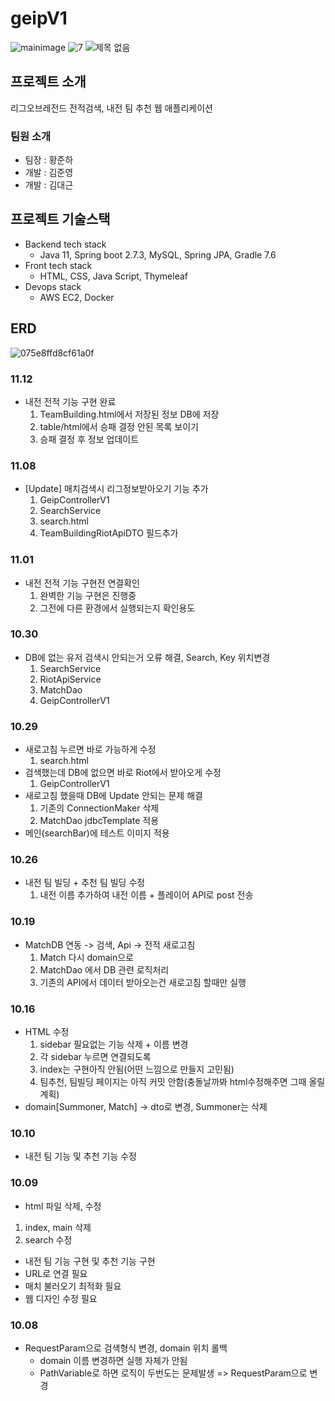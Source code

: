 # geipV1
![mainimage](https://github.com/lay423/geipV1/assets/41409287/eef3a1fd-2639-4ca1-b8b8-c98c417407da)
![7](https://github.com/lay423/geipV1/assets/41409287/54aecf06-119d-4a2b-80dc-086dab190e60)
![제목 없음](https://github.com/lay423/geipV1/assets/41409287/a453864b-6b0b-4018-a541-94501d96d6b7)

## 프로젝트 소개
리그오브레전드 전적검색, 내전 팀 추천 웹 애플리케이션

### 팀원 소개
- 팀장 : 황준하
- 개발 : 김준영
- 개발 : 김대근

## 프로젝트 기술스택
- Backend tech stack
    - Java 11, Spring boot 2.7.3, MySQL, Spring JPA, Gradle 7.6
- Front tech stack
    - HTML, CSS, Java Script, Thymeleaf
- Devops stack
    - AWS EC2, Docker

## ERD
![075e8ffd8cf61a0f](https://github.com/lay423/geipV1/assets/41409287/a7a1d188-9433-4f04-a990-53d299968f81)



### 11.12
- 내전 전적 기능 구현 완료
  1. TeamBuilding.html에서 저장된 정보 DB에 저장
  2. table/html에서 승패 결정 안된 목록 보이기
  3. 승패 결정 후 정보 업데이트

### 11.08
- [Update] 매치검색시 리그정보받아오기 기능 추가
  1. GeipControllerV1
  2. SearchService
  3. search.html
  4. TeamBuildingRiotApiDTO 필드추가

### 11.01
- 내전 전적 기능 구현전 연결확인
  1. 완벽한 기능 구현은 진행중
  2. 그전에 다른 환경에서 실행되는지 확인용도

### 10.30
- DB에 없는 유저 검색시 안되는거 오류 해결, Search, Key 위치변경
  1. SearchService
  2. RiotApiService
  3. MatchDao
  4. GeipControllerV1


### 10.29
- 새로고침 누르면 바로 가능하게 수정
  1. search.html
- 검색했는데 DB에 없으면 바로 Riot에서 받아오게 수정
  1. GeipControllerV1
- 새로고침 했을때 DB에 Update 안되는 문제 해결 
  1. 기존의 ConnectionMaker 삭제
  2. MatchDao jdbcTemplate 적용
- 메인(searchBar)에 테스트 이미지 적용

### 10.26
- 내전 팀 빌딩 + 추천 팀 빌딩 수정
  1. 내전 이름 추가하여 내전 이름 + 플레이어 API로 post 전송

### 10.19
- MatchDB 연동 -> 검색, Api -> 전적 새로고침
  1. Match 다시 domain으로
  2. MatchDao 에서 DB 관련 로직처리
  3. 기존의 API에서 데이터 받아오는건 새로고침 할때만 실행

### 10.16
- HTML 수정
  1. sidebar 필요없는 기능 삭제 + 이름 변경
  2. 각 sidebar 누르면 연결되도록
  3. index는 구현아직 안됨(어떤 느낌으로 만들지 고민됨)
  4. 팀추천, 팀빌딩 페이지는 아직 커밋 안함(충돌날까봐 html수정해주면 그때 올릴계획)
- domain[Summoner, Match] -> dto로 변경, Summoner는 삭제

### 10.10
- 내전 팀 기능 및 추천 기능 수정

### 10.09
- html 파일 삭제, 수정
1. index, main 삭제
2. search 수정


- 내전 팀 기능 구현 및 추천 기능 구현
- URL로 연결 필요
- 매치 불러오기 최적화 필요
- 웹 디자인 수정 필요

### 10.08
- RequestParam으로 검색형식 변경, domain 위치 롤백
  - domain 이름 변경하면 실행 자체가 안됨
  - PathVariable로 하면 로직이 두번도는 문제발생 => RequestParam으로 변경
